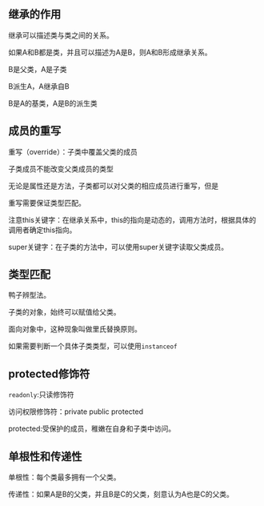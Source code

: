 ## 继承的作用

继承可以描述类与类之间的关系。

如果A和B都是类，并且可以描述为A是B，则A和B形成继承关系。

B是父类，A是子类

B派生A，A继承自B

B是A的基类，A是B的派生类

## 成员的重写

重写（override）：子类中覆盖父类的成员

子类成员不能改变父类成员的类型

无论是属性还是方法，子类都可以对父类的相应成员进行重写，但是

重写需要保证类型匹配。

注意this关键字：在继承关系中，this的指向是动态的，调用方法时，根据具体的调用者确定this指向。

super关键字：在子类的方法中，可以使用super关键字读取父类成员。

## 类型匹配

鸭子辨型法。

子类的对象，始终可以赋值给父类。

面向对象中，这种现象叫做里氏替换原则。

如果需要判断一个具体子类类型，可以使用`instanceof`

## protected修饰符

`readonly`:只读修饰符

访问权限修饰符：private public protected

protected:受保护的成员，稚嫩在自身和子类中访问。

## 单根性和传递性

单根性：每个类最多拥有一个父类。

传递性：如果A是B的父类，并且B是C的父类，刻意认为A也是C的父类。